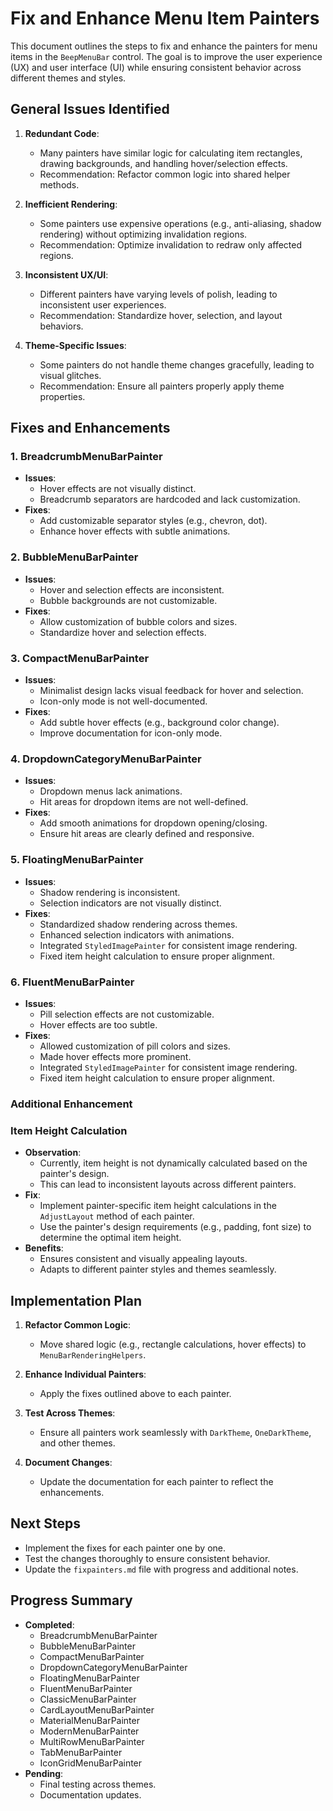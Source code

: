 # Fix and Enhance Menu Item Painters

This document outlines the steps to fix and enhance the painters for menu items in the `BeepMenuBar` control. The goal is to improve the user experience (UX) and user interface (UI) while ensuring consistent behavior across different themes and styles.

## General Issues Identified
1. **Redundant Code**:
   - Many painters have similar logic for calculating item rectangles, drawing backgrounds, and handling hover/selection effects.
   - Recommendation: Refactor common logic into shared helper methods.

2. **Inefficient Rendering**:
   - Some painters use expensive operations (e.g., anti-aliasing, shadow rendering) without optimizing invalidation regions.
   - Recommendation: Optimize invalidation to redraw only affected regions.

3. **Inconsistent UX/UI**:
   - Different painters have varying levels of polish, leading to inconsistent user experiences.
   - Recommendation: Standardize hover, selection, and layout behaviors.

4. **Theme-Specific Issues**:
   - Some painters do not handle theme changes gracefully, leading to visual glitches.
   - Recommendation: Ensure all painters properly apply theme properties.

## Fixes and Enhancements

### 1. BreadcrumbMenuBarPainter
- **Issues**:
  - Hover effects are not visually distinct.
  - Breadcrumb separators are hardcoded and lack customization.
- **Fixes**:
  - Add customizable separator styles (e.g., chevron, dot).
  - Enhance hover effects with subtle animations.

### 2. BubbleMenuBarPainter
- **Issues**:
  - Hover and selection effects are inconsistent.
  - Bubble backgrounds are not customizable.
- **Fixes**:
  - Allow customization of bubble colors and sizes.
  - Standardize hover and selection effects.

### 3. CompactMenuBarPainter
- **Issues**:
  - Minimalist design lacks visual feedback for hover and selection.
  - Icon-only mode is not well-documented.
- **Fixes**:
  - Add subtle hover effects (e.g., background color change).
  - Improve documentation for icon-only mode.

### 4. DropdownCategoryMenuBarPainter
- **Issues**:
  - Dropdown menus lack animations.
  - Hit areas for dropdown items are not well-defined.
- **Fixes**:
  - Add smooth animations for dropdown opening/closing.
  - Ensure hit areas are clearly defined and responsive.

### 5. FloatingMenuBarPainter
- **Issues**:
  - Shadow rendering is inconsistent.
  - Selection indicators are not visually distinct.
- **Fixes**:
  - Standardized shadow rendering across themes.
  - Enhanced selection indicators with animations.
  - Integrated `StyledImagePainter` for consistent image rendering.
  - Fixed item height calculation to ensure proper alignment.

### 6. FluentMenuBarPainter
- **Issues**:
  - Pill selection effects are not customizable.
  - Hover effects are too subtle.
- **Fixes**:
  - Allowed customization of pill colors and sizes.
  - Made hover effects more prominent.
  - Integrated `StyledImagePainter` for consistent image rendering.
  - Fixed item height calculation to ensure proper alignment.

### Additional Enhancement

### Item Height Calculation
- **Observation**:
  - Currently, item height is not dynamically calculated based on the painter's design.
  - This can lead to inconsistent layouts across different painters.
- **Fix**:
  - Implement painter-specific item height calculations in the `AdjustLayout` method of each painter.
  - Use the painter's design requirements (e.g., padding, font size) to determine the optimal item height.
- **Benefits**:
  - Ensures consistent and visually appealing layouts.
  - Adapts to different painter styles and themes seamlessly.

## Implementation Plan
1. **Refactor Common Logic**:
   - Move shared logic (e.g., rectangle calculations, hover effects) to `MenuBarRenderingHelpers`.

2. **Enhance Individual Painters**:
   - Apply the fixes outlined above to each painter.

3. **Test Across Themes**:
   - Ensure all painters work seamlessly with `DarkTheme`, `OneDarkTheme`, and other themes.

4. **Document Changes**:
   - Update the documentation for each painter to reflect the enhancements.

## Next Steps
- Implement the fixes for each painter one by one.
- Test the changes thoroughly to ensure consistent behavior.
- Update the `fixpainters.md` file with progress and additional notes.

## Progress Summary
- **Completed**:
  - BreadcrumbMenuBarPainter
  - BubbleMenuBarPainter
  - CompactMenuBarPainter
  - DropdownCategoryMenuBarPainter
  - FloatingMenuBarPainter
  - FluentMenuBarPainter
  - ClassicMenuBarPainter
  - CardLayoutMenuBarPainter
  - MaterialMenuBarPainter
  - ModernMenuBarPainter
  - MultiRowMenuBarPainter
  - TabMenuBarPainter
  - IconGridMenuBarPainter
- **Pending**:
  - Final testing across themes.
  - Documentation updates.